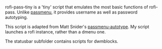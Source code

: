 rofi-pass-tiny is a 'tiny' script that emulates the most basic functions of rofi-pass.
Unlike [passmenu](https://git.zx2c4.com/password-store/tree/contrib/dmenu/passmenu), it provides username as well as password autotyping.

This script is adapted from Matt Snider's [passmenu-autotype](https://github.com/matt-snider/passmenu-autotype).
My script launches a rofi instance, rather than a dmenu one.

The statusbar subfolder contains scripts for dwmblocks.
